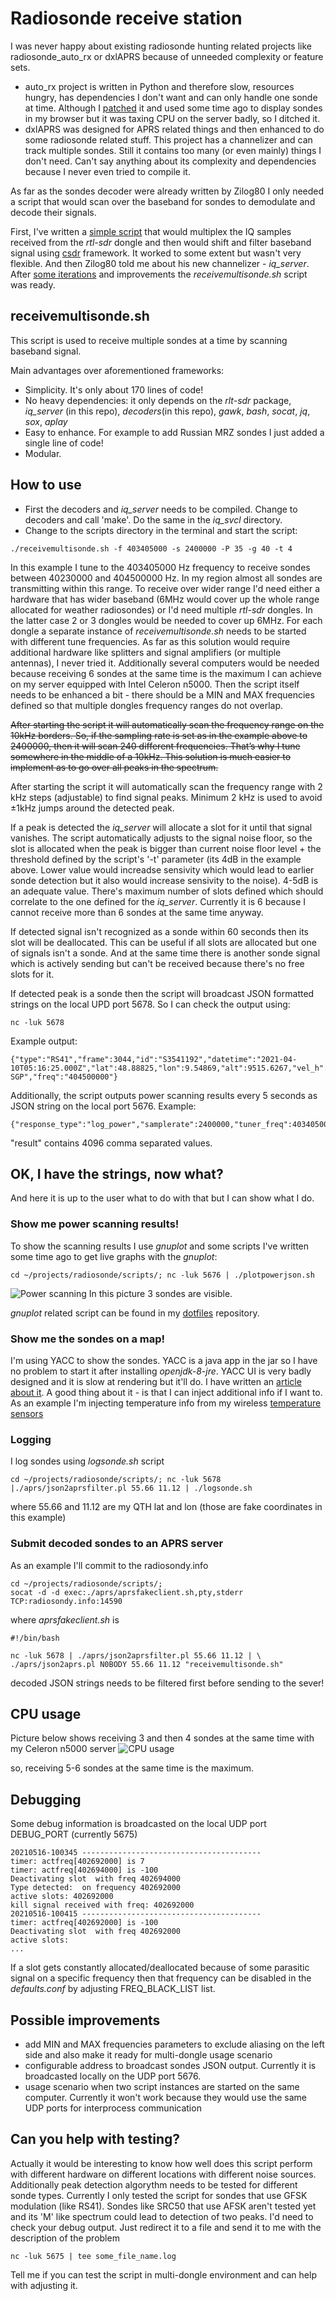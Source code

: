 ﻿# Radiosonde receive station

I was never happy about existing radiosonde hunting related projects like radiosonde_auto_rx or dxlAPRS because of unneeded complexity or feature sets.
- auto_rx project is written in Python and therefore slow, resources hungry, has dependencies I don't want and can only handle one sonde at time. Although I [patched](https://github.com/projecthorus/radiosonde_auto_rx/issues/72) it and used some time ago to display sondes in my browser but it was taxing CPU on the server badly, so I ditched it.
- dxlAPRS was designed for APRS related things and then enhanced to do some radiosonde related stuff. This project has a channelizer and can track multiple sondes. Still it contains too many (or even mainly) things I don't need. Can't say anything about its complexity and dependencies because I never even tried to compile it.

As far as the sondes decoder were already written by Zilog80 I only needed a script that would scan over the baseband for sondes to demodulate and decode their signals.

First, I've written a [simple script](http://flux242.blogspot.com/2020/08/how-to-receive-and-decode-multiple.html) that would multiplex the IQ samples received from the *rtl-sdr* dongle and then would shift and filter baseband signal using [csdr](https://github.com/ha7ilm/csdr) framework. It worked to some extent but wasn't very flexible. And then Zilog80 told me about his new channelizer - *iq_server*. After [some iterations](http://flux242.blogspot.com/2020/08/how-to-receive-and-decode-multiple_10.html) and improvements the *receivemultisonde.sh* script was ready.

## receivemultisonde.sh
This script is used to receive multiple sondes at a time by scanning baseband signal.

Main advantages over aforementioned frameworks:
- Simplicity. It's only about 170 lines of code!
- No heavy dependencies: it only depends on the *rlt-sdr* package, *iq_server* (in this repo), *decoders*(in this repo), *gawk*, *bash*, *socat*, *jq*, *sox*, *aplay*
- Easy to enhance. For example to add Russian MRZ sondes I just added a single line of code!
- Modular.

## How to use
- First the decoders and *iq_server* needs to be compiled. Change to decoders and call 'make'. Do the same in the *iq_svcl* directory.
- Change to the scripts directory in the terminal and start the script:
```
./receivemultisonde.sh -f 403405000 -s 2400000 -P 35 -g 40 -t 4
```
In this example I tune to the 403405000 Hz frequency to receive sondes between 40230000 and 404500000 Hz. In my region almost all sondes are transmitting within this range. To receive over wider range I'd need either a hardware that has wider baseband (6MHz would cover up the whole range allocated for weather radiosondes) or I'd need multiple *rtl-sdr* dongles. In the latter case 2 or 3 dongles would be needed to cover up 6MHz. For each dongle a separate instance of *receivemultisonde.sh* needs to be started with different tune frequencies. As far as this solution would require additional hardware like splitters and signal amplifiers (or multiple antennas), I never tried it. Additionally several computers would be needed because receiving 6 sondes at the same time is the maximum I can achieve on my server equipped with Intel Celeron n5000. Then the script itself needs to be enhanced a bit - there should be a MIN and MAX frequencies defined so that multiple dongles frequency ranges do not overlap.

~~After starting the script it will automatically scan the frequency range on the 10kHz borders. So, if the sampling rate is set as in the example above to 2400000, then it will scan 240 different frequencies. That’s why I tune somewhere in the middle of a 10kHz. This solution is much easier to implement as to go over all peaks in the spectrum.~~

After starting the script it will automatically scan the frequency range with 2 kHz steps (adjustable) to find signal peaks. Minimum 2 kHz is used to avoid ±1kHz jumps around the detected peak. 

If a peak is detected the *iq_server* will allocate a slot for it until that signal vanishes. The script automatically adjusts to the signal noise floor, so the slot is allocated when the peak is bigger than current noise floor level + the threshold defined by the script's '-t' parameter (its 4dB in the example above. Lower value would increadse sensivity which would lead to earlier sonde detection but it also would increase sensivity to the noise). 4-5dB is an adequate value. There's maximum number of slots defined which should correlate to the one defined for the *iq_server*. Currently it is 6 because I cannot receive more than 6 sondes at the same time anyway.

If detected signal isn't recognized as a sonde within 60 seconds then its slot will be deallocated. This can be useful if all slots are allocated but one of signals isn't a sonde. And at the same time there is another sonde signal which is actively sending but can't be received because there's no free slots for it.

If detected peak is a sonde then the script will broadcast JSON formatted strings on the local UPD port 5678. So I can check the output using: 
```
nc -luk 5678
```
Example output:
```
{"type":"RS41","frame":3044,"id":"S3541192","datetime":"2021-04-10T05:16:25.000Z","lat":48.88825,"lon":9.54869,"alt":9515.6267,"vel_h":21.0129,"heading":76.92116,"vel_v":3.66779,"sats":10,"bt":65535,"batt":2.8,"temp":-53.8,"humidity":65.6,"pressure":283.34,"subtype":"RS41-SGP","freq":"404500000"}
```

Additionally, the script outputs power scanning results every 5 seconds as JSON string on the local port 5676. Example:
```
{"response_type":"log_power","samplerate":2400000,"tuner_freq":403405000,"result":"-83.45,...,-83.28"}
```
"result" contains 4096 comma separated values.

## OK, I have the strings, now what?
And here it is up to the user what to do with that but I can show what I do.

### Show me power scanning results!
To show the scanning results I use *gnuplot* and some scripts I've written some time ago to get live graphs with the *gnuplot*:
```
cd ~/projects/radiosonde/scripts/; nc -luk 5676 | ./plotpowerjson.sh
```
![Power scanning](/pics/powerscanning.png)
In this picture 3 sondes are visible.

*gnuplot* related script can be found in my [dotfiles](https://github.com/flux242/dotfiles) repository.

### Show me the sondes on a map!
I'm using YACC to show the sondes. YACC is a java app in the jar so I have no problem to start it after installing *openjdk-8-jre*. YACC UI is very badly designed and it is slow at rendering but it'll do. I have written an [article about it](http://flux242.blogspot.com/2020/08/yaac-is-not-yak.html). A good thing about it - is that I can inject additional info if I want to. As an example I'm injecting temperature info from my wireless [temperature sensors](/pics/yacc.png)

### Logging
I log sondes using *logsonde.sh* script
```
cd ~/projects/radiosonde/scripts/; nc -luk 5678 |./aprs/json2aprsfilter.pl 55.66 11.12 | ./logsonde.sh
```
where 55.66 and 11.12 are my QTH lat and lon (those are fake coordinates in this example)

### Submit decoded sondes to an APRS server
As an example I'll commit to the radiosondy.info
```
cd ~/projects/radiosonde/scripts/;
socat -d -d exec:./aprs/aprsfakeclient.sh,pty,stderr TCP:radiosondy.info:14590
```
where *aprsfakeclient.sh* is
```
#!/bin/bash

nc -luk 5678 | ./aprs/json2aprsfilter.pl 55.66 11.12 | \
./aprs/json2aprs.pl N0BODY 55.66 11.12 "receivemultisonde.sh"
```
decoded JSON strings needs to be filtered first before sending to the sever!

## CPU usage
Picture below shows receiving 3 and then 4 sondes at the same time with my Celeron n5000 server
![CPU usage](/pics/cpuusage.png)

so, receiving 5-6 sondes at the same time is the maximum.

## Debugging
Some debug information is broadcasted on the local UDP port DEBUG_PORT (currently 5675)
```
20210516-100345 ----------------------------------------
timer: actfreq[402692000] is 7
timer: actfreq[402694000] is -100
Deactivating slot  with freq 402694000
Type detected:  on frequency 402692000
active slots: 402692000
kill signal received with freq: 402692000
20210516-100415 ----------------------------------------
timer: actfreq[402692000] is -100
Deactivating slot  with freq 402692000
active slots:
...
```
If a slot gets constantly allocated/deallocated because of some parasitic signal on a specific frequency then that frequency can be disabled in the *defaults.conf* by adjusting FREQ_BLACK_LIST list.


## Possible improvements
- add MIN and MAX frequencies parameters to exclude aliasing on the left side and also make it ready for multi-dongle usage scenario
- configurable address to broadcast sondes JSON output. Currently it is broadcasted locally on the UDP port 5676. 
- usage scenario when two script instances are started on the same computer. Currently it won't work because they would use the same UDP ports for interprocess communication

## Can you help with testing?
Actually it would be interesting to know how well does this script perform with different hardware on different locations with different noise sources. Additionally peak detection algorythm needs to be tested for different sonde types. Currently I only tested the script for sondes that use GFSK modulation (like RS41). Sondes like SRC50 that use AFSK aren't tested yet and its 'M' like spectrum could lead to detection of two peaks. I'd need to check your debug output. Just redirect it to a file and send it to me with the description of the problem
```
nc -luk 5675 | tee some_file_name.log
```
Tell me if you can test the script in multi-dongle environment and can help with adjusting it.
